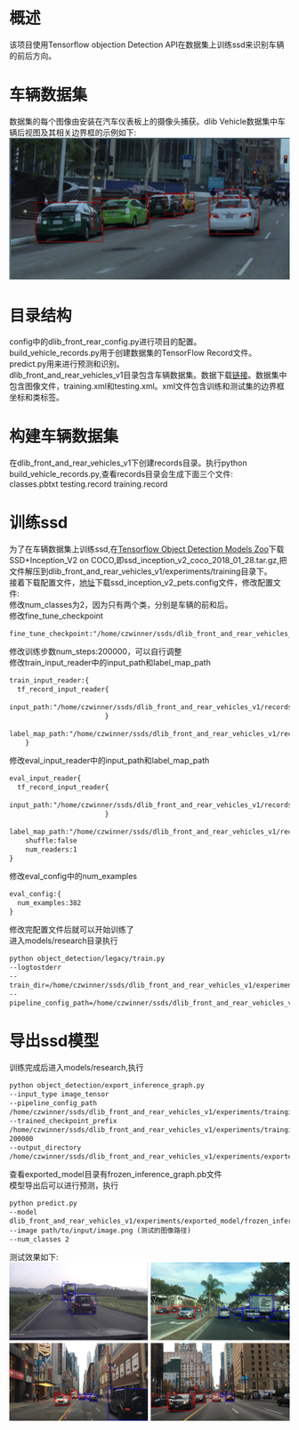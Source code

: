 # 概述
该项目使用Tensorflow objection Detection API在数据集上训练ssd来识别车辆的前后方向。<br>
# 车辆数据集
数据集的每个图像由安装在汽车仪表板上的摄像头捕获。dlib Vehicle数据集中车辆后视图及其相关边界框的示例如下:<br>
![](https://github.com/czwinner/DeepLearning/blob/master/ssds/pictures/1.png)
# 目录结构
config中的dlib_front_rear_config.py进行项目的配置。<br>
build_vehicle_records.py用于创建数据集的TensorFlow Record文件。<br>
predict.py用来进行预测和识别。<br>
dlib_front_and_rear_vehicles_v1目录包含车辆数据集。数据下载[链接](http://dlib.net/files/data/)。数据集中包含图像文件，training.xml和testing.xml。xml文件包含训练和测试集的边界框坐标和类标签。<br>
# 构建车辆数据集
在dlib_front_and_rear_vehicles_v1下创建records目录。执行python build_vehicle_records.py,查看records目录会生成下面三个文件:<br>
classes.pbtxt testing.record training.record
# 训练ssd
为了在车辆数据集上训练ssd,在[Tensorflow Object Detection Models Zoo](https://github.com/tensorflow/models/blob/master/research/object_detection/g3doc/detection_model_zoo.md)下载SSD+Inception_V2 on COCO,即ssd_inception_v2_coco_2018_01_28.tar.gz,把文件解压到dlib_front_and_rear_vehicles_v1/experiments/training目录下。<br>
接着下载配置文件，[地址](https://github.com/tensorflow/models/tree/master/research/object_detection/samples/configs)下载ssd_inception_v2_pets.config文件，修改配置文件:<br>
修改num_classes为2，因为只有两个类，分别是车辆的前和后。<br>
修改fine_tune_checkpoint
```
fine_tune_checkpoint:"/home/czwinner/ssds/dlib_front_and_rear_vehicles_v1/experiments/training/ssd_inception_v2_coco_2018_01_28/model.ckpt"
```
修改训练步数num_steps:200000，可以自行调整<br>
修改train_input_reader中的input_path和label_map_path
```
train_input_reader:{
  tf_record_input_reader{
    input_path:"/home/czwinner/ssds/dlib_front_and_rear_vehicles_v1/records/training.record"
                        }
    label_map_path:"/home/czwinner/ssds/dlib_front_and_rear_vehicles_v1/records/classes.pbtxt"
    }
```
修改eval_input_reader中的input_path和label_map_path
```
eval_input_reader{
  tf_record_input_reader{
    input_path:"/home/czwinner/ssds/dlib_front_and_rear_vehicles_v1/records/testing.record"
                        }
    label_map_path:"/home/czwinner/ssds/dlib_front_and_rear_vehicles_v1/records/classes.pbtxt"
    shuffle:false
    num_readers:1
}
```
修改eval_config中的num_examples
```
eval_config:{
  num_examples:382
}
```
修改完配置文件后就可以开始训练了<br>
进入models/research目录执行<br>
```
python object_detection/legacy/train.py
--logtostderr
--train_dir=/home/czwinner/ssds/dlib_front_and_rear_vehicles_v1/experiments/training
--pipeline_config_path=/home/czwinner/ssds/dlib_front_and_rear_vehicles_v1/ssd_vehicles.config
```
# 导出ssd模型
训练完成后进入models/research,执行<br>
```
python object_detection/export_inference_graph.py
--input_type image_tensor
--pipeline_config_path /home/czwinner/ssds/dlib_front_and_rear_vehicles_v1/experiments/trainging/ssd_vehicles.config
--trained_checkpoint_prefix /home/czwinner/ssds/dlib_front_and_rear_vehicles_v1/experiments/trainging/model.ckpt-200000
--output_directory /home/czwinner/ssds/dlib_front_and_rear_vehicles_v1/experiments/exported_model
```
查看exported_model目录有frozen_inference_graph.pb文件<br>
模型导出后可以进行预测，执行
```
python predict.py
--model dlib_front_and_rear_vehicles_v1/experiments/exported_model/frozen_inference_graph.pb
--image path/to/input/image.png (测试的图像路径)
--num_classes 2
```
测试效果如下:<br>
![](https://github.com/czwinner/DeepLearning/blob/master/ssds/pictures/2.png)

